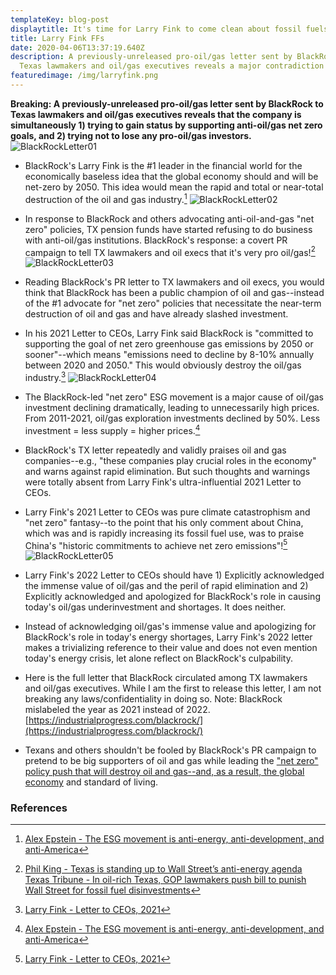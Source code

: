 ```yaml
---
templateKey: blog-post
displaytitle: It's time for Larry Fink to come clean about fossil fuels
title: Larry Fink FFs
date: 2020-04-06T13:37:19.640Z
description: A previously-unreleased pro-oil/gas letter sent by BlackRock to
  Texas lawmakers and oil/gas executives reveals a major contradiction
featuredimage: /img/larryfink.png
---
```

**Breaking: A previously-unreleased pro-oil/gas letter sent by BlackRock to Texas lawmakers and oil/gas executives reveals that the company is simultaneously 1) trying to gain status by supporting anti-oil/gas net zero goals, and 2) trying not to lose any pro-oil/gas investors.**
![BlackRockLetter01](/img/br01.png)

- BlackRock's Larry Fink is the #1 leader in the financial world for the economically baseless idea that the global economy should and will be net-zero by 2050. This idea would mean the rapid and total or near-total destruction of the oil and gas industry.[^1] 
![BlackRockLetter02](/img/br02.jpeg)

- In response to BlackRock and others advocating anti-oil-and-gas "net zero" policies, TX pension funds have started refusing to do business with anti-oil/gas institutions. BlackRock's response: a covert PR campaign to tell TX lawmakers and oil execs that it's very pro oil/gas![^2]
![BlackRockLetter03](/img/br03.png)

- Reading BlackRock's PR letter to TX lawmakers and oil execs, you would think that BlackRock has been a public champion of oil and gas--instead of the #1 advocate for "net zero" policies that necessitate the near-term destruction of oil and gas and have already slashed investment.

- In his 2021 Letter to CEOs, Larry Fink said BlackRock is "committed to supporting the goal of net zero greenhouse gas emissions by 2050 or sooner"--which means "emissions need to decline by 8-10% annually between 2020 and 2050."
    This would obviously destroy the oil/gas industry.[^3]
![BlackRockLetter04](/img/br04.png)

- The BlackRock-led "net zero" ESG movement is a major cause of oil/gas investment declining dramatically, leading to unnecessarily high prices. From 2011-2021, oil/gas exploration investments declined by 50%. Less investment = less supply = higher prices.[^4]

- BlackRock's TX letter repeatedly and validly praises oil and gas companies--e.g., "these companies play crucial roles in the economy" and warns against rapid elimination. But such thoughts and warnings were totally absent from Larry Fink's ultra-influential 2021 Letter to CEOs.

- Larry Fink's 2021 Letter to CEOs was pure climate catastrophism and "net zero" fantasy--to the point that his only comment about China, which was and is rapidly increasing its fossil fuel use, was to praise China's "historic commitments to achieve net zero emissions"![^5]
![BlackRockLetter05](/img/br05.png)

- Larry Fink's 2022 Letter to CEOs should have 1) Explicitly acknowledged the immense value of oil/gas and the peril of rapid elimination and 2) Explicitly acknowledged and apologized for BlackRock's role in causing today's oil/gas underinvestment and shortages.
    It does neither.

- Instead of acknowledging oil/gas's immense value and apologizing for BlackRock's role in today's energy shortages, Larry Fink's 2022 letter makes a trivializing reference to their value and does not even mention today's energy crisis, let alone reflect on BlackRock's culpability.

- Here is the full letter that BlackRock circulated among TX lawmakers and oil/gas executives. While I am the first to release this letter, I am not breaking any laws/confidentiality in doing so. Note: BlackRock mislabeled the year as 2021 instead of 2022.
    [https://industrialprogress.com/blackrock/](https://industrialprogress.com/blackrock/)

- Texans and others shouldn't be fooled by BlackRock's PR campaign to pretend to be big supporters of oil and gas while leading the ["net zero" policy push that will destroy oil and gas--and, as a result, the global economy](https://alexepstein.substack.com/p/the-esg-movement-is-anti-energy-anti) and standard of living.


### References

[^1]: [Alex Epstein - The ESG movement is anti-energy, anti-development, and anti-America](https://alexepstein.substack.com/p/the-esg-movement-is-anti-energy-anti)

[^2]:
    [Phil King - Texas is standing up to Wall Street’s anti-energy agenda](https://www.texaspolicy.com/texas-is-standing-up-to-wall-streets-anti-energy-agenda/)
    [Texas Tribune - In oil-rich Texas, GOP lawmakers push bill to punish Wall Street for fossil fuel disinvestments](https://www.texastribune.org/2021/03/11/texas-oil-gas-legislature-wall-street/)

[^3]: [Larry Fink - Letter to CEOs, 2021](https://corpgov.law.harvard.edu/2021/01/30/letter-to-ceos/)

[^4]: [Alex Epstein - The ESG movement is anti-energy, anti-development, and anti-America](https://alexepstein.substack.com/p/the-esg-movement-is-anti-energy-anti)
    
[^5]: [Larry Fink - Letter to CEOs, 2021](https://corpgov.law.harvard.edu/2021/01/30/letter-to-ceos/)